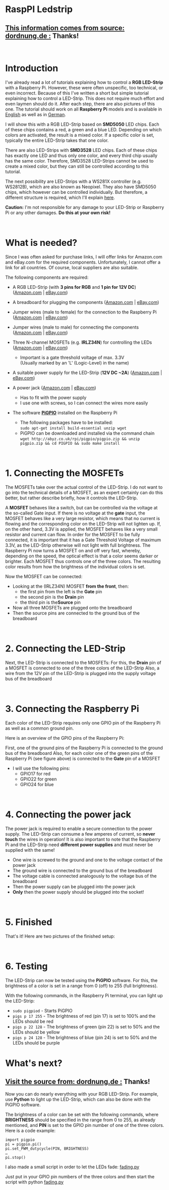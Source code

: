 # RaspPI Ledstrip

## [This information comes from source: dordnung.de :](https://dordnung.de/raspberrypi-ledstrip/) Thanks!

</br>

# Introduction
I've already read a lot of tutorials explaining how to control a <b>RGB LED-Strip</b> with a Raspberry Pi. However, these were often unspecific, too technical, or even incorrect. Because of this I've written a short but simple tutorial explaining how to control a LED-Strip. This does not require much effort and even laymen should do it. After each step, there are also pictures of this one. The tutorial should work on all <b>Raspberry Pi</b> models and is available in [English](https://dordnung.de/raspberrypi-ledstrip/en) as well as in [German](https://dordnung.de/raspberrypi-ledstrip/de).

I will show this with a RGB LED-Strip based on <b>SMD5050</b> LED chips. Each of these chips contains a red, a green and a blue LED. Depending on which colors are activated, the result is a mixed color. If a specific color is set, typically the entire LED-Strip takes that one color.

There are also LED-Strips with <b>SMD3528</b> LED chips. Each of these chips has exactly one LED and thus only one color, and every third chip usually has the same color. Therefore, SMD3528 LED-Strips cannot be used to create a mixed color, but they can still be controlled according to this tutorial.

The next possibility are LED-Strips with a WS281X controller (e.g. WS2812B), which are also known as Neopixel. They also have SMD5050 chips, which however can be controlled individually. But therefore, a different structure is required, which I'll explain [here](https://dordnung.de/raspberrypi-ledstrip/ws2812).

<b>Caution:</b> I'm not responsible for any damage to your LED-Strip or Raspberry Pi or any other damages. <b>Do this at your own risk!</b>

</br>

# What is needed?
Since I was often asked for purchase links, I will offer links for Amazon.com and eBay.com for the required components. Unfortunately, I cannot offer a link for all countries. Of course, local suppliers are also suitable.

The following components are required:

- A RGB LED-Strip (with <b>3 pins for RGB</b> and <b>1 pin for 12V DC</b>) ([Amazon.com](https://amzn.to/2zBZDTa) | [eBay.com](https://rover.ebay.com/rover/1/711-53200-19255-0/1?icep_id=114&ipn=icep&toolid=20004&campid=5338083477&mpre=https%3A%2F%2Fwww.ebay.com%2Fitm%2F5M-RGB-5050-Waterproof-LED-Strip-light-SMD-44-Key-Remote-12V-US-Power-Full-Kit-%2F252791261220))
- A breadboard for plugging the components ([Amazon.com](https://amzn.to/2l1aSSd) | [eBay.com](https://rover.ebay.com/rover/1/711-53200-19255-0/1?icep_id=114&ipn=icep&toolid=20004&campid=5338083477&mpre=https%3A%2F%2Fwww.ebay.com%2Fitm%2FSolderless-Breadboard-Protoboard-2-buses-Tie-point-830-%2F270763676246))
- Jumper wires (male to female) for the connection to the Raspberry Pi ([Amazon.com](https://amzn.to/2yAR8JM) | [eBay.com](https://rover.ebay.com/rover/1/711-53200-19255-0/1?icep_id=114&ipn=icep&toolid=20004&campid=5338083477&mpre=https%3A%2F%2Fwww.ebay.com%2Fitm%2F40-Wire-40p-Male-Female-Breadboard-Jumper-Ribbon-Wires-20cm-for-Arduino-US-SHIP-%2F171306379102))
- Jumper wires (male to male) for connecting the components ([Amazon.com](http://amzn.to/2DDdGJV) | [eBay.com](https://rover.ebay.com/rover/1/711-53200-19255-0/1?icep_id=114&ipn=icep&toolid=20004&campid=5338083477&mpre=https%3A%2F%2Fwww.ebay.com%2Fitm%2FMale-to-Male-Solderless-Flexible-Breadboard-Jumper-Cable-Wires-60Pcs-for-Arduino-%2F322643398340))
- Three N-channel MOSFETs (e.g. <b>IRLZ34N</b>) for controlling the LEDs ([Amazon.com](https://amzn.to/2id8Fyv) | [eBay.com](https://rover.ebay.com/rover/1/711-53200-19255-0/1?icep_id=114&ipn=icep&toolid=20004&campid=5338083477&mpre=https%3A%2F%2Fwww.ebay.com%2Fitm%2F5Pcs-IRLZ44N-PBF-Power-MOSFET-Logic-Level-N-Channel-0-022OHM-TO-220-IC-Chip-%2F272567929266))
    - Important is a gate threshold voltage of max. 3.3V</br>
    (Usually marked by an 'L' (Logic-Level) in the name)

- A suitable power supply for the LED-Strip (<b>12V DC ~2A</b>) ([Amazon.com](https://amzn.to/2xREu5l) | [eBay.com](https://rover.ebay.com/rover/1/711-53200-19255-0/1?icep_id=114&ipn=icep&toolid=20004&campid=5338083477&mpre=https%3A%2F%2Fwww.ebay.com%2Fitm%2F12V-2A-24W-AC-to-DC-Adapter-Power-Supply-for-5050-Flexible-LED-Light-Strip-3528%2F391128328033))
- A power jack ([Amazon.com](http://amzn.to/2GmNo0o) | [eBay.com](https://rover.ebay.com/rover/1/711-53200-19255-0/1?icep_id=114&ipn=icep&toolid=20004&campid=5338083477&mpre=https%3A%2F%2Fwww.ebay.com%2Fitm%2FDC-Power-Female-Plug-Jack-Adapter-Connector-Socket-Plug-for-LED-Strip-Light%2F201483627692))
    - Has to fit with the power supply
    - I use one with screws, so I can connect the wires more easily

- The software [<b>PiGPIO</b>](http://abyz.co.uk/rpi/pigpio/download.html) installed on the Raspberry Pi
    - The following packages have to be installed:</br>
    `sudo apt-get install build-essential unzip wget`
    - PiGPIO can be downloaded and installed via the command chain</br>
    `wget http://abyz.co.uk/rpi/pigpio/pigpio.zip && unzip pigpio.zip && cd PIGPIO && sudo make install`
    
</br>

# 1. Connecting the MOSFETs

The MOSFETs take over the actual control of the LED-Strip. I do not want to go into the technical details of a MOSFET, as an expert certainly can do this better, but rather describe briefly, how it controls the LED-Strip.

A <b>MOSFET</b> behaves like a switch, but can be controlled via the voltage at the so-called Gate input. If there is no voltage at the <b>gate</b> input, the MOSFET behaves like a very large resistor, which means that no current is flowing and the corresponding color on the LED-Strip will not lighten up. If, on the other hand, 3.3V is applied, the MOSFET behaves like a very small resistor and current can flow. In order for the MOSFET to be fully connected, it is important that it has a </b>Gate Threshold Voltage</b> of maximum 3.3V, as the LED-Strip otherwise will not light with full brightness. The Raspberry Pi now turns a MOSFET on and off very fast, whereby, depending on the speed, the optical effect is that a color seems darker or brighter. Each MOSFET thus controls one of the three colors. The resulting color results from how the brightness of the individual colors is set.

Now the MOSFET can be connected:
  - Looking at the (IRLZ34N) MOSFET <b>from the front</b>, then:
    - the first pin from the left is the <b>Gate</b> pin
    - the second pin is the <b>Drain</b> pin
    - the third pin is the<b>Source</b> pin
  - Now all three MOSFETs are plugged onto the breadboard
  - Then the source pins are connected to the ground bus of the breadboard

</br>

# 2. Connecting the LED-Strip
Next, the LED-Strip is connected to the MOSFETs:
For this, the <b>Drain</b> pin of a MOSFET is connected to one of the three colors of the LED-Strip
Also, a wire from the 12V pin of the LED-Strip is plugged into the supply voltage bus of the breadboard

</br>

# 3. Connecting the Raspberry Pi
Each color of the LED-Strip requires only one GPIO pin of the Raspberry Pi as well as a common ground pin.

Here is an overview of the GPIO pins of the Raspberry Pi:


First, one of the ground pins of the Raspberry Pi is connected to the ground bus of the breadboard
Also, for each color one of the green pins of the Raspberry Pi (see figure above) is connected to the <b>Gate</b> pin of a MOSFET
  - I will use the following pins:
    - GPIO17 for red
    - GPIO22 for green
    - GPIO24 for blue

</br>

# 4. Connecting the power jack
The power jack is required to enable a secure connection to the power supply. The LED-Strip can consume a few amperes of current, so <b>never touch</b> the wires in operation! It is also important to note that the Raspberry Pi and the LED-Strip need <b>different power supplies</b> and must never be supplied with the same!

- One wire is screwed to the ground and one to the voltage contact of the power jack
- The ground wire is connected to the ground bus of the breadboard
- The voltage cable is connected analogously to the voltage bus of the breadboard
- Then the power supply can be plugged into the power jack
- <b>Only</b> then the power supply should be plugged into the socket!

</br>

# 5. Finished
That's it! Here are two pictures of the finished setup:

</br>

# 6. Testing
The LED-Strip can now be tested using the <b>PiGPIO</b> software. For this, the brightness of a color is set in a range from 0 (off) to 255 (full brightness).

With the following commands, in the Raspberry Pi terminal, you can light up the LED-Strip:
- `sudo pigpiod` - Starts PiGPIO
- `pigs p 17 255` - The brightness of red (pin 17) is set to 100% and the LEDs should be red
- `pigs p 22 128` - The brightness of green (pin 22) is set to 50% and the LEDs should be yellow
- `pigs p 24 128` - The brightness of blue (pin 24) is set to 50% and the LEDs should be purple

# What's next?

## [Visit the source from: dordnung.de :](https://dordnung.de/raspberrypi-ledstrip/) Thanks!

Now you can do nearly everything with your RGB LED-Strip. For example, use <b>Python</b> to light up the LED-Strip, which can also be done with the PiGPIO software.

The brightness of a color can be set with the following commands, where <b>BRIGHTNESS</b> should be specified in the range from 0 to 255, as already mentioned, and <b>PIN</b> is set to the GPIO pin number of one of the three colors. Here is a code example:


    import pigpio
    pi = pigpio.pi()
    pi.set_PWM_dutycycle(PIN, BRIGHTNESS)
    …
    pi.stop()


I also made a small script in order to let the LEDs fade: [fading.py](https://github.com/dordnung/raspberrypi-ledstrip/blob/master/fading.py)

Just put in your GPIO pin numbers of the three colors and then start the script with python [fading.py](https://github.com/dordnung/raspberrypi-ledstrip/blob/master/fading.py)




